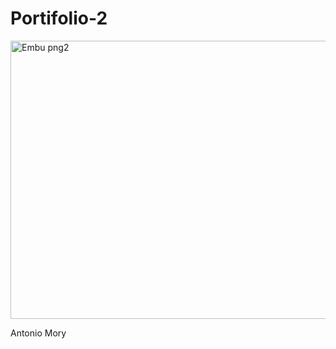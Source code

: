# Portifolio-2

<img width="697" height="445" alt="Embu png2" src="https://github.com/user-attachments/assets/6f476d4e-3fd5-4db7-afbc-011d4afd7335" />


Antonio Mory
